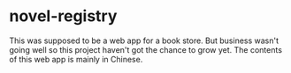 # novel-registry

This was supposed to be a web app for a book store. But business wasn't going well so this project haven't got the chance to grow yet.
The contents of this web app is mainly in Chinese.
